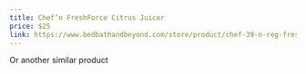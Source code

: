 ```yaml
---
title: Chef’n FreshForce Citrus Juicer
price: $25
link: https://www.bedbathandbeyond.com/store/product/chef-39-n-reg-freshforce-citrus-juicer/1040107424?categoryId=14609
---
```


Or another similar product
